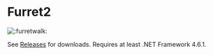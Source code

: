 # Furret2

![:furretwalk:](https://i.imgur.com/yfeLbSz.gif)

See [Releases](https://github.com/SayakaIsBaka/Furret2/releases) for downloads.
Requires at least .NET Framework 4.6.1.